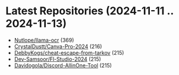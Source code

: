# Latest Repositories (2024-11-11 .. 2024-11-13)

- [Nutlope/llama-ocr](https://github.com/Nutlope/llama-ocr) (369)
- [CrystalDustt/Canva-Pro-2024](https://github.com/CrystalDustt/Canva-Pro-2024) (216)
- [DebbyKogs/cheat-escape-from-tarkov](https://github.com/DebbyKogs/cheat-escape-from-tarkov) (215)
- [Dev-Samsoor/Fl-Studio-2024](https://github.com/Dev-Samsoor/Fl-Studio-2024) (215)
- [Davidogola/Discord-AllinOne-Tool](https://github.com/Davidogola/Discord-AllinOne-Tool) (215)
